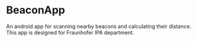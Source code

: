 # BeaconApp
An android app for scanning nearby beacons and calculating their distance.
This app is designed for Fraunhofer IPA department.
